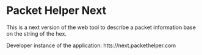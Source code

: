 # Packet Helper Next
This is a next version of the web tool to describe a packet information base on the string of the hex.

Developer instance of the application: htts://next.packethelper.com
